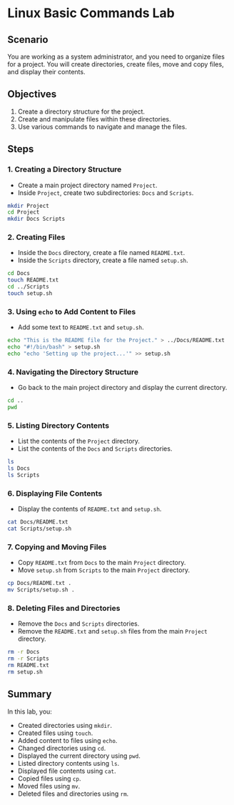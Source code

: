
# Linux Basic Commands Lab

## Scenario
You are working as a system administrator, and you need to organize files for a project. You will create directories, create files, move and copy files, and display their contents.

## Objectives
1. Create a directory structure for the project.
2. Create and manipulate files within these directories.
3. Use various commands to navigate and manage the files.

## Steps

### 1. Creating a Directory Structure
- Create a main project directory named `Project`.
- Inside `Project`, create two subdirectories: `Docs` and `Scripts`.

```bash
mkdir Project
cd Project
mkdir Docs Scripts
```

### 2. Creating Files
- Inside the `Docs` directory, create a file named `README.txt`.
- Inside the `Scripts` directory, create a file named `setup.sh`.

```bash
cd Docs
touch README.txt
cd ../Scripts
touch setup.sh
```

### 3. Using `echo` to Add Content to Files
- Add some text to `README.txt` and `setup.sh`.

```bash
echo "This is the README file for the Project." > ../Docs/README.txt
echo "#!/bin/bash" > setup.sh
echo "echo 'Setting up the project...'" >> setup.sh
```

### 4. Navigating the Directory Structure
- Go back to the main project directory and display the current directory.

```bash
cd ..
pwd
```

### 5. Listing Directory Contents
- List the contents of the `Project` directory.
- List the contents of the `Docs` and `Scripts` directories.

```bash
ls
ls Docs
ls Scripts
```

### 6. Displaying File Contents
- Display the contents of `README.txt` and `setup.sh`.

```bash
cat Docs/README.txt
cat Scripts/setup.sh
```

### 7. Copying and Moving Files
- Copy `README.txt` from `Docs` to the main `Project` directory.
- Move `setup.sh` from `Scripts` to the main `Project` directory.

```bash
cp Docs/README.txt .
mv Scripts/setup.sh .
```

### 8. Deleting Files and Directories
- Remove the `Docs` and `Scripts` directories.
- Remove the `README.txt` and `setup.sh` files from the main `Project` directory.

```bash
rm -r Docs
rm -r Scripts
rm README.txt
rm setup.sh
```

## Summary
In this lab, you:
- Created directories using `mkdir`.
- Created files using `touch`.
- Added content to files using `echo`.
- Changed directories using `cd`.
- Displayed the current directory using `pwd`.
- Listed directory contents using `ls`.
- Displayed file contents using `cat`.
- Copied files using `cp`.
- Moved files using `mv`.
- Deleted files and directories using `rm`.

